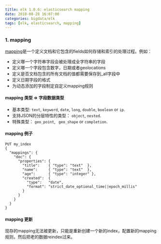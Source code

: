 ```yaml
---
title: elk 1.0.6: elasticsearch mapping
date: 2018-08-28 16:07:00
categories: bigdata/elk
tags: [elk, elasticsearch, mapping]
---
```


### 1. mapping
[mapping](https://www.elastic.co/guide/en/elasticsearch/reference/current/mapping.html)是一个定义文档和它包含的fields如何存储和索引的处理过程。例如：  
- 定义哪一个字符串字段会被处理成全字符串的字段
- 定义哪一个字段包含数字，日期或者geolocations
- 定义是否文档包含的所有文档的值都需要保存到_all字段中
- 定义日期字段的格式
- 为动态添加的字段制定自定义mapping规则

#### mapping 类型 => 字段数据类型
- 基本类型: `text`, `keyword`, `date`, `long`, `double`, `boolean` or `ip`.
- 支持JSON的分层特性的类型： `object`, `nested`.
- 特殊类型： `geo_point`, ` geo_shape` or `completion`.

#### mapping 例子
```
PUT my_index 
{
  "mappings": {
    "doc": { 
      "properties": { 
        "title":    { "type": "text"  }, 
        "name":     { "type": "text"  }, 
        "age":      { "type": "integer" },  
        "created":  {
          "type":   "date", 
          "format": "strict_date_optional_time||epoch_millis"
        }
      }
    }
  }
}
```

#### mapping 更新
现存的mapping无法被更新，只能是重新创建一个新的index，配置新的mapping规则，然后把老的数据reindex过来。